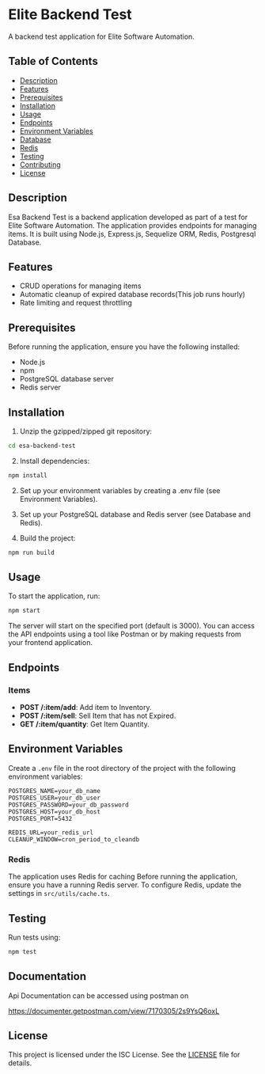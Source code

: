 # Elite Backend Test

A backend test application for Elite Software Automation.

## Table of Contents

- [Description](#description)
- [Features](#features)
- [Prerequisites](#prerequisites)
- [Installation](#installation)
- [Usage](#usage)
- [Endpoints](#endpoints)
- [Environment Variables](#environment-variables)
- [Database](#database)
- [Redis](#redis)
- [Testing](#testing)
- [Contributing](#contributing)
- [License](#license)

## Description

Esa Backend Test is a backend application developed as part of a test for Elite Software Automation. The application provides endpoints for managing items. It is built using Node.js, Express.js, Sequelize ORM, Redis, Postgresql Database.

## Features
- CRUD operations for managing items
- Automatic cleanup of expired database records(This job runs hourly)
- Rate limiting and request throttling

## Prerequisites

Before running the application, ensure you have the following installed:

- Node.js
- npm
- PostgreSQL database server
- Redis server

## Installation

1. Unzip the gzipped/zipped git repository:

```bash
cd esa-backend-test
```

2. Install dependencies:
```bash
npm install
```
2. Set up your environment variables by creating a .env file (see Environment Variables).

3. Set up your PostgreSQL database and Redis server (see Database and Redis).

4. Build the project:
```bash
npm run build

```

## Usage

To start the application, run:
```bash
npm start
```
The server will start on the specified port (default is 3000). You can access the API endpoints using a tool like Postman or by making requests from your frontend application.

## Endpoints

### Items

- **POST /:item/add**: Add item to Inventory.
- **POST /:item/sell**: Sell Item that has not Expired.
- **GET /:item/quantity**: Get Item Quantity.

## Environment Variables

Create a `.env` file in the root directory of the project with the following environment variables:

```dotenv
POSTGRES_NAME=your_db_name
POSTGRES_USER=your_db_user
POSTGRES_PASSWORD=your_db_password
POSTGRES_HOST=your_db_host
POSTGRES_PORT=5432

REDIS_URL=your_redis_url
CLEANUP_WINDOW=cron_period_to_cleandb 
```



### Redis

The application uses Redis for caching Before running the application, ensure you have a running Redis server. To configure Redis, update the settings in `src/utils/cache.ts`.



## Testing

Run tests using:
```bash
npm test
```

## Documentation

Api Documentation can be accessed using postman on 

https://documenter.getpostman.com/view/7170305/2s9YsQ6oxL


## License

This project is licensed under the ISC License. See the [LICENSE](LICENSE) file for details.
